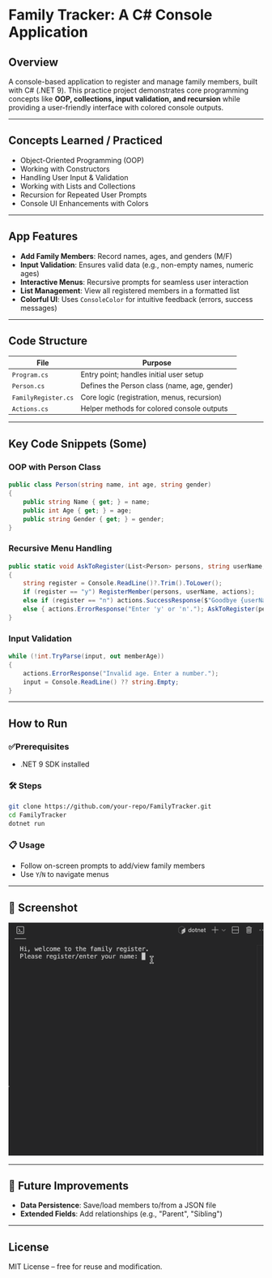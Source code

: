 # Family Tracker: A C# Console Application

##  Overview

A console-based application to register and manage family members, built with C# (.NET 9). This practice project demonstrates core programming concepts like **OOP, collections, input validation, and recursion** while providing a user-friendly interface with colored console outputs.

---
## Concepts Learned / Practiced

- Object-Oriented Programming (OOP)
- Working with Constructors
- Handling User Input & Validation
- Working with Lists and Collections
- Recursion for Repeated User Prompts
- Console UI Enhancements with Colors

---
##  App Features

- **Add Family Members**: Record names, ages, and genders (M/F)
- **Input Validation**: Ensures valid data (e.g., non-empty names, numeric ages)
- **Interactive Menus**: Recursive prompts for seamless user interaction
- **List Management**: View all registered members in a formatted list
- **Colorful UI**: Uses `ConsoleColor` for intuitive feedback (errors, success messages)

---

## Code Structure

| File              | Purpose                                      |
|-------------------|----------------------------------------------|
| `Program.cs`      | Entry point; handles initial user setup      |
| `Person.cs`       | Defines the Person class (name, age, gender) |
| `FamilyRegister.cs` | Core logic (registration, menus, recursion) |
| `Actions.cs`      | Helper methods for colored console outputs   |

---

##  Key Code Snippets (Some)

###  OOP with Person Class

```csharp
public class Person(string name, int age, string gender)
{
    public string Name { get; } = name;
    public int Age { get; } = age;
    public string Gender { get; } = gender;
}
```

###  Recursive Menu Handling

```csharp
public static void AskToRegister(List<Person> persons, string userName, Actions actions)
{
    string register = Console.ReadLine()?.Trim().ToLower();
    if (register == "y") RegisterMember(persons, userName, actions);
    else if (register == "n") actions.SuccessResponse($"Goodbye {userName}!");
    else { actions.ErrorResponse("Enter 'y' or 'n'."); AskToRegister(persons, userName, actions); }
}
```

###  Input Validation

```csharp
while (!int.TryParse(input, out memberAge))
{
    actions.ErrorResponse("Invalid age. Enter a number.");
    input = Console.ReadLine() ?? string.Empty;
}
```

---

##  How to Run

### ✅Prerequisites

- .NET 9 SDK installed

### 🛠️ Steps

```bash
git clone https://github.com/your-repo/FamilyTracker.git
cd FamilyTracker
dotnet run
```

### 📋 Usage

- Follow on-screen prompts to add/view family members
- Use `Y`/`N` to navigate menus

---

## 📸 Screenshot

![preview](https://github.com/adolfmathebula/ConsoleFamTrackApp/blob/main/screenshot/famtrack1.gif?raw=true)

---

## 🔧 Future Improvements

- **Data Persistence**: Save/load members to/from a JSON file
- **Extended Fields**: Add relationships (e.g., "Parent", "Sibling")

---

## License

MIT License – free for reuse and modification.
